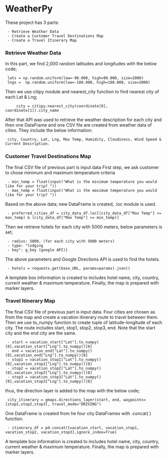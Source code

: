 # WeatherPy
These project has 3 parts:

	 - Retrieve Weather Data 
	 - Create a Customer Travel Destinations Map
	 - Create a Travel Itinerary Map

	 
### Retrieve Weather Data
In this part, we find 2,000 random latitudes and longitudes with the below code;

	 lats = np.random.uniform(low=-90.000, high=90.000, size=2000) 
	 lngs =  np.random.uniform(low=-180.000, high=180.000, size=2000)

Then we use citipy module and nearest_city function to find nearest city of each Lat & Lng;

         city = citipy.nearest_city(coordinate[0], coordinate[1]).city_name

After that API was used  to retrieve the  weather description for each city and then  one  DataFrame and one CSV file are created from weather data of cities. They include the below information:

	 city, Country, Lat, Lng, Max Temp, Humidity, Cloudiness, Wind Speed & Current Description.

### Customer Travel Destinations Map 
The final CSV file of previous part is input data 
First step, we ask customer to chose minimum and maximum temperature criteria

	 - min_temp = float(input("What is the minimum temperature you would like for your trip? ")) 
	 - max_temp = float(input("What is the maximum temperature you would like for your trip? "))

Based on the above data; new DataFrame is created, .loc module is used. 

	 - preferred_cities_df = city_data_df.loc[(city_data_df["Max Temp"] <= max_temp) & (city_data_df["Max Temp"] >= min_temp)]
	 
Then we retrieve hotels for each city with 5000 meters, below parameters is set;

	 - radius: 5000, (for each city with 5000 meters)
	 - type: "lodging
	 - key": g_key (google API)}

The above parameters and Google Directions API is used to find the hotels.

	 - hotels = requests.get(base_URL, params=params).json()

A template box information is created to includes hotel name, city, country, current weather & maximum temperature. Finally, the map is prepared with marker layers.

###  Travel Itinerary Map
The final CSV file of previous part is input data.
Four cities are chosen as from the map and create a vacation itinerary route to travel between them. Then we use to_numpy function to create tuple of  latitude-longitude of each city. The route includes start, stop1, stop2, stop3, end. Note that the start city and the end city are the same.

	 - start = vacation_start["Lat"].to_numpy( [0],vacation_start["Lng"].to_numpy()[0]
	 - end = vacation_end["Lat"].to_numpy()[0],vacation_end["Lng"].to_numpy()[0]
	 - stop1 = vacation_stop1["Lat"].to_numpy()[0],vacation_stop1["Lng"].to_numpy()[0]
	 - stop2 = vacation_stop2["Lat"].to_numpy()[0],vacation_stop2["Lng"].to_numpy()[0]
	 - stop3 = vacation_stop3["Lat"].to_numpy()[0],vacation_stop3["Lng"].to_numpy()[0]
 
 thus, the direction layer is added to the map with the below code;
 
	 city_itinerary = gmaps.directions_layer(start, end, waypoints=[stop1,stop2,stop3], travel_mode="DRIVING")

One DataFrame is created from he four city DataFrames with .concat( ) function.

	 - itinerary_df = pd.concat([vacation_start, vacation_stop1, vacation_stop2, vacation_stop3],ignore_index=True)
	 
A template box information is created to includes hotel name, city, country, current weather & maximum temperature. Finally, the map is prepared with marker layers.
 
